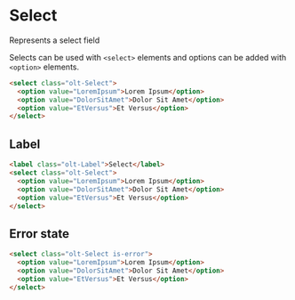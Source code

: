 # Select

Represents a select field

Selects can be used with `<select>` elements and options can be added with `<option>` elements.

```html
<select class="olt-Select">
  <option value="LoremIpsum">Lorem Ipsum</option>
  <option value="DolorSitAmet">Dolor Sit Amet</option>
  <option value="EtVersus">Et Versus</option>
</select>
```

## Label

```html
<label class="olt-Label">Select</label>
<select class="olt-Select">
  <option value="LoremIpsum">Lorem Ipsum</option>
  <option value="DolorSitAmet">Dolor Sit Amet</option>
  <option value="EtVersus">Et Versus</option>
</select>
```

## Error state

```html
<select class="olt-Select is-error">
  <option value="LoremIpsum">Lorem Ipsum</option>
  <option value="DolorSitAmet">Dolor Sit Amet</option>
  <option value="EtVersus">Et Versus</option>
</select>
```
